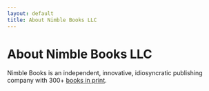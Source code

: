 ```yaml
---
layout: default
title: About Nimble Books LLC
---
```

# About Nimble Books LLC

Nimble Books is an independent, innovative, idiosyncratic publishing company with 300+ [books in print](../books.html).